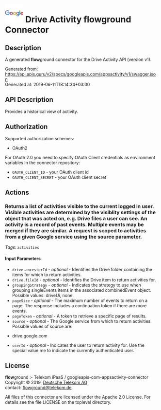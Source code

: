 # ![LOGO](logo.png) Drive Activity **flow**ground Connector

## Description

A generated **flow**ground connector for the Drive Activity API (version v1).

Generated from: https://api.apis.guru/v2/specs/googleapis.com/appsactivity/v1/swagger.json<br/>
Generated at: 2019-06-11T18:14:34+03:00

## API Description

Provides a historical view of activity.

## Authorization

Supported authorization schemes:
- OAuth2

For OAuth 2.0 you need to specify OAuth Client credentials as environment variables in the connector repository:
* `OAUTH_CLIENT_ID` - your OAuth client id
* `OAUTH_CLIENT_SECRET` - your OAuth client secret

## Actions

### Returns a list of activities visible to the current logged in user. Visible activities are determined by the visiblity settings of the object that was acted on, e.g. Drive files a user can see. An activity is a record of past events. Multiple events may be merged if they are similar. A request is scoped to activities from a given Google service using the source parameter.

*Tags:* `activities`

#### Input Parameters
* `drive.ancestorId` - _optional_ - Identifies the Drive folder containing the items for which to return activities.
* `drive.fileId` - _optional_ - Identifies the Drive item to return activities for.
* `groupingStrategy` - _optional_ - Indicates the strategy to use when grouping singleEvents items in the associated combinedEvent object.
    Possible values: driveUi, none.
* `pageSize` - _optional_ - The maximum number of events to return on a page. The response includes a continuation token if there are more events.
* `pageToken` - _optional_ - A token to retrieve a specific page of results.
* `source` - _optional_ - The Google service from which to return activities. Possible values of source are: 
- drive.google.com
* `userId` - _optional_ - Indicates the user to return activity for. Use the special value me to indicate the currently authenticated user.

## License

**flow**ground :- Telekom iPaaS / googleapis-com-appsactivity-connector<br/>
Copyright © 2019, [Deutsche Telekom AG](https://www.telekom.de)<br/>
contact: flowground@telekom.de

All files of this connector are licensed under the Apache 2.0 License. For details
see the file LICENSE on the toplevel directory.
